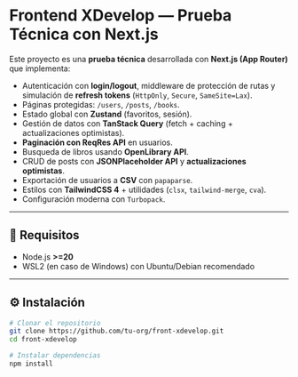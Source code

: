 # Frontend XDevelop — Prueba Técnica con Next.js

Este proyecto es una **prueba técnica** desarrollada con **Next.js (App Router)** que implementa:

- Autenticación con **login/logout**, middleware de protección de rutas y simulación de **refresh tokens** (`HttpOnly`, `Secure`, `SameSite=Lax`).
- Páginas protegidas: `/users`, `/posts`, `/books`.
- Estado global con **Zustand** (favoritos, sesión).
- Gestión de datos con **TanStack Query** (fetch + caching + actualizaciones optimistas).
- **Paginación con ReqRes API** en usuarios.
- Busqueda de libros usando **OpenLibrary API**.
- CRUD de posts con **JSONPlaceholder API** y **actualizaciones optimistas**.
- Exportación de usuarios a **CSV** con `papaparse`.
- Estilos con **TailwindCSS 4** + utilidades (`clsx`, `tailwind-merge`, `cva`).
- Configuración moderna con `Turbopack`.

---

## 🚀 Requisitos

- Node.js **>=20**
- WSL2 (en caso de Windows) con Ubuntu/Debian recomendado

---

## ⚙️ Instalación

```bash
# Clonar el repositorio
git clone https://github.com/tu-org/front-xdevelop.git
cd front-xdevelop

# Instalar dependencias
npm install
